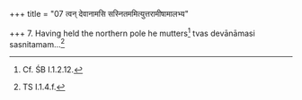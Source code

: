 +++
title = "07 त्वन् देवानामसि सस्नितममित्युत्तरामीषामालभ्य"

+++
7. Having held the northern pole he mutters[^1] tvas devānāmasi sasnitamam...[^2]  

[^1]: Cf. ŚB I.1.2.12.  

[^2]: TS I.1.4.f.  

